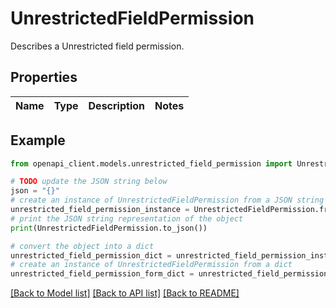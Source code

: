 # UnrestrictedFieldPermission

Describes a Unrestricted field permission.

## Properties

Name | Type | Description | Notes
------------ | ------------- | ------------- | -------------

## Example

```python
from openapi_client.models.unrestricted_field_permission import UnrestrictedFieldPermission

# TODO update the JSON string below
json = "{}"
# create an instance of UnrestrictedFieldPermission from a JSON string
unrestricted_field_permission_instance = UnrestrictedFieldPermission.from_json(json)
# print the JSON string representation of the object
print(UnrestrictedFieldPermission.to_json())

# convert the object into a dict
unrestricted_field_permission_dict = unrestricted_field_permission_instance.to_dict()
# create an instance of UnrestrictedFieldPermission from a dict
unrestricted_field_permission_form_dict = unrestricted_field_permission.from_dict(unrestricted_field_permission_dict)
```
[[Back to Model list]](../README.md#documentation-for-models) [[Back to API list]](../README.md#documentation-for-api-endpoints) [[Back to README]](../README.md)


